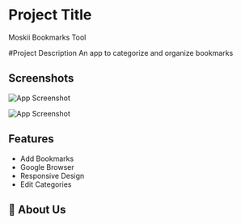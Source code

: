 
# Project Title
Moskii Bookmarks Tool

#Project Description
An app to categorize and organize bookmarks

## Screenshots

![App Screenshot](http://hanselreynoso.com/wp-content/uploads/2022/04/Screen-Shot-2022-04-29-at-11.44.30-PM.png)

![App Screenshot](http://hanselreynoso.com/wp-content/uploads/2022/04/app-screenshot.png)

## Features

- Add Bookmarks
- Google Browser
- Responsive Design
- Edit Categories

## 🚀 About Us
